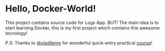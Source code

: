 # Hello, Docker-World!
This project contains source code for Logs App. BUT! The main idea is to start learning Docker, this is my first project which contains this awesome tecnology!

P.S: Thanks to [@vladilenm](https://github.com/vladilenm) for wonderful quick-entry practical [course](https://youtu.be/n9uCgUzfeRQ)!
